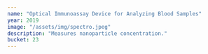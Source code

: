 ```yaml
---
name: "Optical Immunoassay Device for Analyzing Blood Samples"
year: 2019
image: "/assets/img/spectro.jpeg"
description: "Measures nanoparticle concentration."
bucket: 23
---
```

